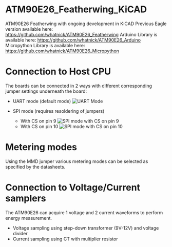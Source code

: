 # ATM90E26_Featherwing_KiCAD
ATM90E26 Featherwing with ongoing development in KiCAD
Previous Eagle version available here: https://github.com/whatnick/ATM90E26_Featherwing
Arduino Library is available here: https://github.com/whatnick/ATM90E26_Arduino
Micropython Library is available here: https://github.com/whatnick/ATM90E26_Micropython

# Connection to Host CPU
The boards can be connected in 2 ways with different corresponding jumper settings underneath the board:

- UART mode (default mode)
![UART Mode](docs/Default_UART.jpg)

- SPI mode (requires resoldering of jumpers)
    - With CS on pin 9 ![SPI mode with CS on pin 9](docs/SPI_CS_option_1.jpg)
    - With CS on pin 10 ![SPI mode with CS on pin 10](docs/SPI_CS_option_2.jpg)

# Metering  modes
Using the MMD jumper various metering modes can be selected as specified by the datasheets.

# Connection to Voltage/Current samplers

The ATM90E26 can acquire 1 voltage and 2 current waveforms to perform energy measurement.
- Voltage sampling using step-down transformer (9V-12V) and voltage divider
- Current sampling using CT with multiplier resistor
